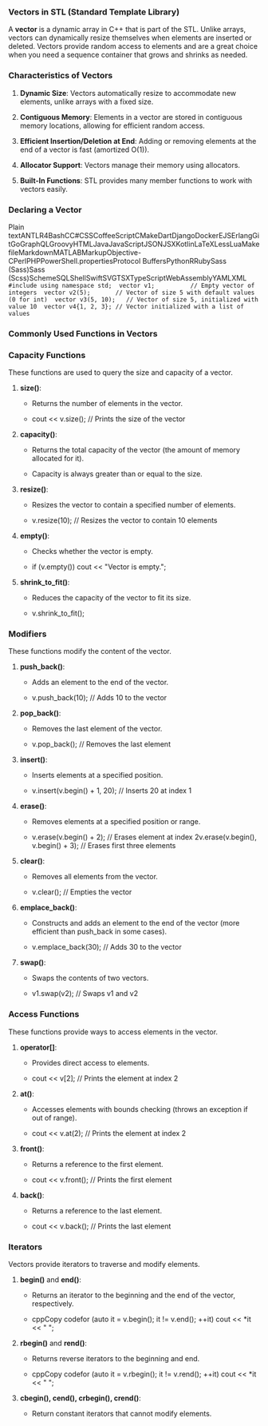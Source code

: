 ### **Vectors in STL (Standard Template Library)**

A **vector** is a dynamic array in C++ that is part of the STL. Unlike arrays, vectors can dynamically resize themselves when elements are inserted or deleted. Vectors provide random access to elements and are a great choice when you need a sequence container that grows and shrinks as needed.

### **Characteristics of Vectors**

1.  **Dynamic Size**: Vectors automatically resize to accommodate new elements, unlike arrays with a fixed size.
    
2.  **Contiguous Memory**: Elements in a vector are stored in contiguous memory locations, allowing for efficient random access.
    
3.  **Efficient Insertion/Deletion at End**: Adding or removing elements at the end of a vector is fast (amortized O(1)).
    
4.  **Allocator Support**: Vectors manage their memory using allocators.
    
5.  **Built-In Functions**: STL provides many member functions to work with vectors easily.
    

### **Declaring a Vector**

Plain textANTLR4BashCC#CSSCoffeeScriptCMakeDartDjangoDockerEJSErlangGitGoGraphQLGroovyHTMLJavaJavaScriptJSONJSXKotlinLaTeXLessLuaMakefileMarkdownMATLABMarkupObjective-CPerlPHPPowerShell.propertiesProtocol BuffersPythonRRubySass (Sass)Sass (Scss)SchemeSQLShellSwiftSVGTSXTypeScriptWebAssemblyYAMLXML`   #include using namespace std;  vector v1;          // Empty vector of integers  vector v2(5);       // Vector of size 5 with default values (0 for int)  vector v3(5, 10);   // Vector of size 5, initialized with value 10  vector v4{1, 2, 3}; // Vector initialized with a list of values   `

### **Commonly Used Functions in Vectors**

### **Capacity Functions**

These functions are used to query the size and capacity of a vector.

1.  **size()**:
    
    *   Returns the number of elements in the vector.
        
    *   cout << v.size(); // Prints the size of the vector
        
2.  **capacity()**:
    
    *   Returns the total capacity of the vector (the amount of memory allocated for it).
        
    *   Capacity is always greater than or equal to the size.
        
3.  **resize()**:
    
    *   Resizes the vector to contain a specified number of elements.
        
    *   v.resize(10); // Resizes the vector to contain 10 elements
        
4.  **empty()**:
    
    *   Checks whether the vector is empty.
        
    *   if (v.empty()) cout << "Vector is empty.";
        
5.  **shrink\_to\_fit()**:
    
    *   Reduces the capacity of the vector to fit its size.
        
    *   v.shrink\_to\_fit();
        

### **Modifiers**

These functions modify the content of the vector.

1.  **push\_back()**:
    
    *   Adds an element to the end of the vector.
        
    *   v.push\_back(10); // Adds 10 to the vector
        
2.  **pop\_back()**:
    
    *   Removes the last element of the vector.
        
    *   v.pop\_back(); // Removes the last element
        
3.  **insert()**:
    
    *   Inserts elements at a specified position.
        
    *   v.insert(v.begin() + 1, 20); // Inserts 20 at index 1
        
4.  **erase()**:
    
    *   Removes elements at a specified position or range.
        
    *   v.erase(v.begin() + 2); // Erases element at index 2v.erase(v.begin(), v.begin() + 3); // Erases first three elements
        
5.  **clear()**:
    
    *   Removes all elements from the vector.
        
    *   v.clear(); // Empties the vector
        
6.  **emplace\_back()**:
    
    *   Constructs and adds an element to the end of the vector (more efficient than push\_back in some cases).
        
    *   v.emplace\_back(30); // Adds 30 to the vector
        
7.  **swap()**:
    
    *   Swaps the contents of two vectors.
        
    *   v1.swap(v2); // Swaps v1 and v2
        

### **Access Functions**

These functions provide ways to access elements in the vector.

1.  **operator\[\]**:
    
    *   Provides direct access to elements.
        
    *   cout << v\[2\]; // Prints the element at index 2
        
2.  **at()**:
    
    *   Accesses elements with bounds checking (throws an exception if out of range).
        
    *   cout << v.at(2); // Prints the element at index 2
        
3.  **front()**:
    
    *   Returns a reference to the first element.
        
    *   cout << v.front(); // Prints the first element
        
4.  **back()**:
    
    *   Returns a reference to the last element.
        
    *   cout << v.back(); // Prints the last element
        

### **Iterators**

Vectors provide iterators to traverse and modify elements.

1.  **begin()** and **end()**:
    
    *   Returns an iterator to the beginning and the end of the vector, respectively.
        
    *   cppCopy codefor (auto it = v.begin(); it != v.end(); ++it) cout << \*it << " ";
        
2.  **rbegin()** and **rend()**:
    
    *   Returns reverse iterators to the beginning and end.
        
    *   cppCopy codefor (auto it = v.rbegin(); it != v.rend(); ++it) cout << \*it << " ";
        
3.  **cbegin(), cend(), crbegin(), crend()**:
    
    *   Return constant iterators that cannot modify elements.
